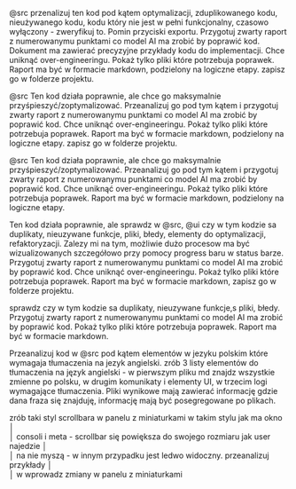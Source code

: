 @src przenalizuj ten kod pod kątem optymalizacji, zduplikowanego kodu, nieużywanego kodu, kodu który nie jest w pełni funkcjonalny, czasowo wyłączony - zweryfikuj to. Pomin przyciski exportu. Przygotuj zwarty raport z numerowanymu punktami co model AI ma zrobić by poprawić kod. Dokument ma zawierać precyzyjne przykłady kodu do implementacji. Chce uniknąć over-engineeringu. Pokaż tylko pliki które potrzebuja poprawek. Raport ma być w formacie markdown, podzielony na logiczne etapy. zapisz go w folderze projektu.















@src Ten kod działa poprawnie, ale chce go maksymalnie przyśpieszyć/zoptymalizować. Przeanalizuj go pod tym kątem i przygotuj zwarty raport z numerowanymu punktami co model AI ma zrobić by poprawić kod. Chce uniknąć over-engineeringu. Pokaż tylko pliki które potrzebuja poprawek. Raport ma być w formacie markdown, podzielony na logiczne etapy. zapisz go w folderze projektu.




@src Ten kod działa poprawnie, ale chce go maksymalnie przyśpieszyć/zoptymalizować. Przeanalizuj go pod tym kątem i przygotuj zwarty raport z numerowanymu punktami co model AI ma zrobić by poprawić kod. Chce uniknąć over-engineeringu. Pokaż tylko pliki które potrzebuja poprawek. Raport ma być w formacie markdown, podzielony na logiczne etapy.


Ten kod działa poprawnie, ale sprawdz w @src, @ui czy w tym kodzie sa duplikaty, nieuzywane funkcje, pliki, błedy, elementy do optymalizacji, refaktoryzacji. Zalezy mi na tym, możliwie dużo procesow ma być wizualizowanych szczegółowo przy pomocy progress baru w status barze. Przygotuj zwarty raport z numerowanymu punktami co model AI ma zrobić by poprawić kod. Chce uniknąć over-engineeringu. Pokaż tylko pliki które potrzebuja poprawek. Raport ma być w formacie markdown, zapisz go w folderze projektu.

sprawdz czy w tym kodzie sa duplikaty, nieuzywane funkcje,s pliki, błedy. Przygotuj zwarty raport z numerowanymu punktami co model AI ma zrobić by poprawić kod. Pokaż tylko pliki które potrzebuja poprawek. Raport ma być w formacie markdown.

Przeanalizuj kod w @src pod kątem elementów w jezyku polskim które wymagaja tłumaczenia na jezyk angielski. zrób 3 listy elementów do tłumaczenia na język angielski - w pierwszym pliku md znajdz wszystkie zmienne po polsku, w drugim komunikaty i elementy UI, w trzecim logi wymagające tłumaczenia. Pliki wynikowe mają zawierać informację gdzie dana fraza się znajduję, informację mają być posegregowane po plikach.


zrób taki styl scrollbara w panelu z miniaturkami w takim stylu jak ma okno    │       
│    consoli i meta - scrollbar się powiększa do swojego rozmiaru jak user najedzie │       
│     na nie myszą - w innym przypadku jest ledwo widoczny. przeanalizuj przykłady  │       
│    w wprowadz zmiany w panelu z miniaturkami 